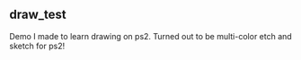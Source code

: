 ## draw_test
Demo I made to learn drawing on ps2. Turned out to be multi-color etch and sketch for ps2!
